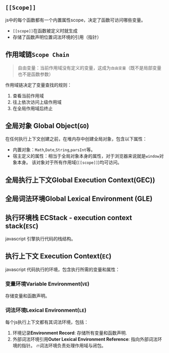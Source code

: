 


## `[[Scope]]`
js中的每个函数都有一个内置属性scope，决定了函数可访问哪些变量。
- `[[scope]]`在函数被定义时就生成
- 存储了函数声明位置词法环境的引用（指针）

## 作用域链`Scope Chain`
>自由变量：当前作用域没有定义的变量，这成为`自由变量`（既不是局部变量也不是函数参数）

作用域链决定了变量查找的规则：
1. 查看当前作用域
2. 往上依次访问上级作用域
3. 在全局作用域后终止

## 全局对象 Global Object(`GO`)
在任何执行上下文创建之前，在堆内存中创建全局对象，包含以下属性：
- 内置对象：`Math`,`Date`,`String`,`parsInt`等。
- 宿主定义的属性：相当于全局对象本身的属性，对于浏览器来说就是`window`对象本身。
该对象对于所有作用域(`[[scope]]`)均可访问。

## 全局执行上下文Global Execution Context(GEC))

## 全局词法环境**Global Lexical Environment (GLE)**

## 执行环境栈 ECStack - execution context stack(`ESC`)
javascript 引擎执行代码的栈结构。



## 执行上下文 Execution Context(`EC`)
javascript 代码执行的环境，包含执行所需的变量和属性：

### 变量环境Variable Environment(`VE`)
存储变量和函数声明。

### 词法环境Lexical Environment(`LE`)
每个js执行上下文都有其词法环境，包括：
1. 环境记录**Environment Record**: 存储所有变量和函数声明.
2. 外部词法环境引用**Outer Lexical Environment Reference**: 指向外部词法环境的指针。
🔥词法环境负责处理作用域与闭包。
